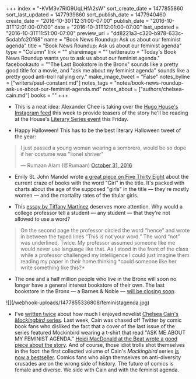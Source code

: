 +++
index = "-KVM3v7RlG9UqLHfA2sW"
sort_create_date = 1477855860
sort_last_updated = 1477939860
sort_publish_date = 1477940460
create_date = "2016-10-30T12:31:00-07:00"
publish_date = "2016-10-31T12:01:00-07:00"
date = "2016-10-31T12:01:00-07:00"
last_updated = "2016-10-31T11:51:00-07:00"
preview_url = "dd8221a3-c320-b978-633c-5cdabfc20f68"
name = "Book News Roundup: Ask us about our feminist agenda"
title = "Book News Roundup: Ask us about our feminist agenda"
type = "Column"
link = ""
shareimage = ""
twitterauto = "Today's Book News Roundup wants you to ask us about our feminist agenda."
facebookauto = "\"The Last Bookstore in the Bronx\" sounds like a pretty good title for a movie, and \"ask me about my feminist agenda\" sounds like a pretty good anti-troll rallying cry."
make_image_tweet = "False"
notes_byline = ["writers/paul-constant.md"]
notes_tags = "notes/book-news-roundup-ask-us-about-our-feminist-agenda.md"
notes_about = ["authors/chelsea-cain.md"]
books = ""
+++
* This is a neat idea: Alexander Chee is taking over the [Hugo House's Instagram feed](https://www.instagram.com/hugohouse/) this week to provide teasers of the story he'll be reading at the House's [Literary Series event](https://hugohouse.org/event/lit-series-alexander-chee-kirstin-valdez-quade-mattilda-bernstein-sycamore/) this Friday.

* Happy Halloween! This has to be the best literary Halloween tweet of the year:

<blockquote class="twitter-tweet" data-lang="en"><p lang="en" dir="ltr">I just passed a young woman wearing a sombrero, would be so dope if her costume was &quot;lionel shriver&quot;</p>&mdash; Rumaan Alam (@Rumaan) <a href="https://twitter.com/Rumaan/status/793161239031607302">October 31, 2016</a></blockquote>

* Emily St. John Mandel wrote [a great piece on Five Thirty Eight](http://fivethirtyeight.com/features/the-gone-girl-with-the-dragon-tattoo-on-the-train/) about the current craze of books with the word "Girl" in the title. It's packed with charts about the age of the supposed "girls" in the title — they're mostly women — and the mortality rates of the titular girls. 

* This [essay by Tiffany Martínez](https://vivatiffany.wordpress.com/2016/10/27/academia-love-me-back/) deserves more attention. Why would a college professor tell a student — any student — that they're not allowed to use a word? 

<blockquote> On the second page the professor circled the word “hence” and wrote in between the typed lines “This is not your word.” The word “not” was underlined. Twice. My professor assumed someone like me would never use language like that. As I stood in the front of the class while a professor challenged my intelligence I could just imagine them reading my paper in their home thinking *could someone like her write something like this?*</blockquote>

* The one and a half million people who live in the Bronx will soon no longer have a general interest bookstore of their own. The last bookstore in the Bronx — a Barnes & Noble — [will be closing soon](http://www.newyorker.com/books/page-turner/the-bronx-loses-its-only-bookstore?mbid=rss).

<p class="image-left">![](/webhook-uploads/1477855336808/feministagenda.jpg)</p>

* I've [written twice](http://www.seattlereviewofbooks.com/notes/2016/08/18/thursday-comics-hangover-cruising-for-nerds/) about how much I enjoyed novelist [Chelsea Cain's *Mockingbird* series](http://www.seattlereviewofbooks.com/notes/2016/03/10/thursday-comics-hangover-doctors-orders/). Last week, Cain was chased off Twitter by comic book fans who disliked the fact that a cover of the last issue of the series featured Mockinbird wearing a t-shirt that read "ASK ME ABOUT MY FEMINIST AGENDA."  [Heidi MacDonald at the Beat wrote a good piece about the story](http://www.comicsbeat.com/bestselling-author-chelsea-cain-driven-off-twitter-by-harassment-from-comics-fans/). And of course, those idiot trolls shot themselves in the foot: the first collected volume of Cain's *Mockingbird* series [is now a bestseller](http://www.themarysue.com/thanks-harassers-sales-of-marvels-mockingbird-jump-thanks-to-anti-feminist-trolls/). Comics fans who align themselves on anti-diversity crusades are on the wrong side of history. The future of comics is female and diverse. We side with Cain and with the feminist agenda.